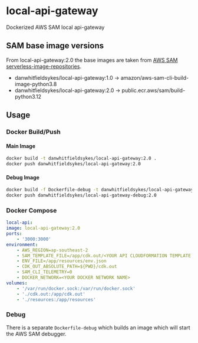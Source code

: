 # local-api-gateway

Dockerized AWS SAM local api-gateway

## SAM base image versions

From local-api-gateway:2.0 the base images are taken from [AWS SAM serverless-image-repositories](https://docs.aws.amazon.com/serverless-application-model/latest/developerguide/serverless-image-repositories.html).

- danwhitfieldsykes/local-api-gateway:1.0 -> amazon/aws-sam-cli-build-image-python3.8
- danwhitfieldsykes/local-api-gateway:2.0 -> public.ecr.aws/sam/build-python3.12

## Usage

### Docker Build/Push

#### Main Image

```bash
docker build -t danwhitfieldsykes/local-api-gateway:2.0 .
docker push danwhitfieldsykes/local-api-gateway:2.0
```

#### Debug Image

```bash
docker build -f Dockerfile-debug -t danwhitfieldsykes/local-api-gateway-debug:2.0 .
docker push danwhitfieldsykes/local-api-gateway-debug:2.0
```

### Docker Compose

```yaml
local-api:
image: local-api-gateway:2.0
ports:
    - '3000:3000'
environment:
    - AWS_REGION=ap-southeast-2
    - SAM_TEMPLATE_FILE=/app/cdk.out/<YOUR API CLOUDFORMATION TEMPLATE FILE>.json
    - ENV_FILE=/app/resources/env.json
    - CDK_OUT_ABSOLUTE_PATH=${PWD}/cdk.out
    - SAM_CLI_TELEMETRY=0
    - DOCKER_NETWORK=<YOUR DOCKER NETWORK NAME>
volumes:
    - '/var/run/docker.sock:/var/run/docker.sock'
    - './cdk.out:/app/cdk.out'
    - './resources:/app/resources'
```

### Debug

There is a separate `Dockerfile-debug` which builds an image which will start the AWS SAM debugger.
